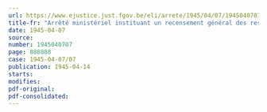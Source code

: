 ```yaml
---
url: https://www.ejustice.just.fgov.be/eli/arrete/1945/04/07/1945040707/justel
title-fr: "Arrêté ministériel instituant un recensement général des ressources alimentaires indigènes"
date: 1945-04-07
source:
number: 1945040707
page: 888888
case: 1945-04-07/07
publication: 1945-04-14
starts:
modifies:
pdf-original:
pdf-consolidated:
---
```


